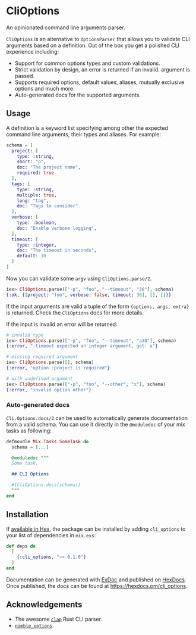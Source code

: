 # CliOptions

An opinionated command line arguments parser.

`CliOptions` is an alternative to `OptionsParser` that allows you to validate CLI
arguments based on a definition. Out of the box you get a polished CLI experience
including:

  * Support for common options types and custom validations.
  * Strict validation by design, an error is returned if an invalid.
  argument is passed.
  * Supports required options, default values, aliases, mutually
  exclusive options and much more.
  * Auto-generated docs for the supported arguments.

## Usage

A definition is a keyword list specifying among other the expected command line arguments,
their types and aliases. For example:

```elixir
schema = [
  project: [
    type: :string,
    short: "p",
    doc: "The project name",
    required: true
  ],
  tags: [
    type: :string,
    multiple: true,
    long: "tag",
    doc: "Tags to consider"
  ],
  verbose: [
    type: :boolean,
    doc: "Enable verbose logging",
  ],
  timeout: [
    type: :integer,
    doc: "The timeout in seconds",
    default: 10
  ]
]
```

Now you can validate some `argv` using `CliOptions.parse/2`.

```elixir
iex> CliOptions.parse(["-p", "foo", "--timeout", "30"], schema)
{:ok, {[project: "foo", verbose: false, timeout: 30], [], []}}
```

If the input arguments are valid a tuple of the form `{options, args, extra}` is
returned. Check the `CliOptions` docs for more details.

If the input is invalid an error will be returned:

```elixir
# invalid type
iex> CliOptions.parse(["-p", "foo", "--timeout", "a30"], schema)
{:error, ":timeout expected an integer argument, got: a"}

# missing required argument
iex> CliOptions.parse([], schema)
{:error, "option :project is required"}

# with undefined argument
iex> CliOptions.parse(["-p", "foo", "--other", "x"], schema)
{:error, "invalid option other"}
```

### Auto-generated docs

`Cli.Options.docs/2` can be used to automatically generate documentation from a
valid schema. You can use it directly in the `@moduledoc` of your mix tasks as
following:

```elixir
defmoudle Mix.Tasks.SomeTask do
  schema = [...]

  @moduledoc """
  Some task.

  ## CLI Options

  #{CliOptions.docs(schema)}
  """
end
```

## Installation

If [available in Hex](https://hex.pm/docs/publish), the package can be installed
by adding `cli_options` to your list of dependencies in `mix.exs`:

```elixir
def deps do
  [
    {:cli_options, "~> 0.1.0"}
  ]
end
```

Documentation can be generated with [ExDoc](https://github.com/elixir-lang/ex_doc)
and published on [HexDocs](https://hexdocs.pm). Once published, the docs can
be found at <https://hexdocs.pm/cli_options>.

## Acknowledgements

- The awesome [`clap`](https://docs.rs/clap/latest/clap/) Rust CLI parser.
- [`nimble_options`](https://github.com/dashbitco/nimble_options).
